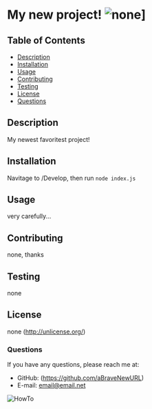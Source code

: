 
# My new project!    ![none](https://img.shields.io/badge/license-Unlicense-blue.svg)]
  
## Table of Contents

* [Description](#description)
* [Installation](#installation)
* [Usage](#usage)
* [Contributing](#contribute)
* [Testing](#testing)
* [License](#license)
* [Questions](#github)
  


## Description
  My newest favoritest project!
  
## Installation
  Navitage to /Develop, then run `node index.js`
  
## Usage
  very carefully...

## Contributing
  none, thanks

## Testing
  none

## License 
  none 
  (http://unlicense.org/)
### Questions
If you have any questions, please reach me at:
- GitHub: (https://github.com/aBraveNewURL)
- E-mail: email@email.net

![HowTo](https://user-images.githubusercontent.com/108553499/191372159-9621bbad-298c-4558-9703-f60bb2202f91.gif)
